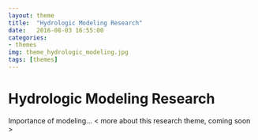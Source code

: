 ```yaml
---
layout: theme
title:  "Hydrologic Modeling Research" 
date:   2016-08-03 16:55:00
categories:
- themes
img: theme_hydrologic_modeling.jpg
tags: [themes]
---
```


# Hydrologic Modeling Research  <a name="hydrology"></a>

Importance of modeling... < more about this research theme, coming soon >
